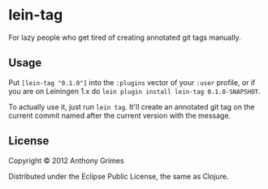 # lein-tag

For lazy people who get tired of creating annotated git tags manually.

## Usage

Put `[lein-tag "0.1.0"]` into the `:plugins` vector of your
`:user` profile, or if you are on Leiningen 1.x do `lein plugin install
lein-tag 0.1.0-SNAPSHOT`.

To actually use it, just run `lein tag`. It'll create an annotated git tag
on the current commit named after the current version with the message.

## License

Copyright © 2012 Anthony Grimes

Distributed under the Eclipse Public License, the same as Clojure.
